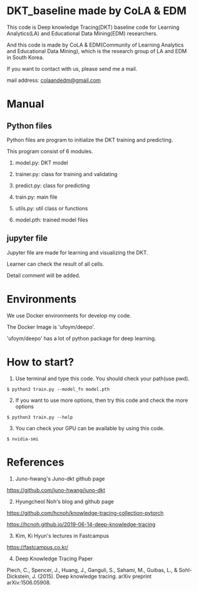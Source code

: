 # DKT_baseline made by CoLA & EDM
This code is Deep knowledge Tracing(DKT) baseline code for Learning Analytics(LA) and Educational Data Mining(EDM) researchers.

And this code is made by CoLA & EDM(Community of Learning Analytics and Educational Data Mining), which is the research group of LA and EDM in South Korea.

If you want to contact with us, please send me a mail.

mail address: colaandedm@gmail.com

# Manual
## Python files

Python files are program to initialize the DKT training and predicting.

This program consist of 6 modules.

1. model.py: DKT model

2. trainer.py: class for training and validating

3. predict.py: class for predicting

4. train.py: main file

5. utils.py: util class or functions

6. model.pth: trained model files

## jupyter file

Jupyter file are made for learning and visualizing the DKT.

Learner can check the result of all cells.

Detail comment will be added.

# Environments
We use Docker environments for develop my code.

The Docker Image is 'ufoym/deepo'.

'ufoym/deepo' has a lot of python package for deep learning.

# How to start?
1) Use terminal and type this code. You should check your path(use pwd).
```
$ python3 train.py --model_fn model.pth
```

2) If you want to use more options, then try this code and check the more options
```
$ python3 train.py --help
```

3) You can check your GPU can be available by using this code.
```
$ nvidia-smi
```

# References
1) Juno-hwang's Juno-dkt github page

https://github.com/juno-hwang/juno-dkt

2) Hyungcheol Noh's blog and github page

https://github.com/hcnoh/knowledge-tracing-collection-pytorch

https://hcnoh.github.io/2019-06-14-deep-knowledge-tracing

3) Kim, Ki Hyun's lectures in Fastcampus

https://fastcampus.co.kr/

4) Deep Knowledge Tracing Paper

Piech, C., Spencer, J., Huang, J., Ganguli, S., Sahami, M., Guibas, L., & Sohl-Dickstein, J. (2015). Deep knowledge tracing. arXiv preprint arXiv:1506.05908.